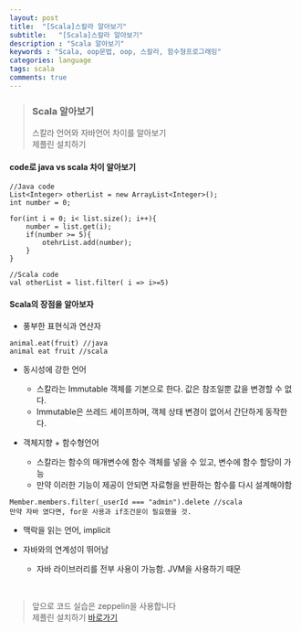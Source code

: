 ```yaml
---
layout: post
title:  "[Scala]스칼라 알아보기"
subtitle:   "[Scala]스칼라 알아보기"
description : "Scala 알아보기"
keywords : "Scala, oop문법, oop, 스칼라, 함수형프로그래밍"
categories: language
tags: scala
comments: true
---
```


> ### Scala 알아보기  
> 스칼라 언어와 자바언어 차이를 알아보기  
> 제플린 설치하기  


#### code로 java vs scala 차이 알아보기  

```
//Java code
List<Integer> otherList = new ArrayList<Integer>();
int number = 0;

for(int i = 0; i< list.size(); i++){
	number = list.get(i);
	if(number >= 5){
		otehrList.add(number);
	}
}

//Scala code
val otherList = list.filter( i => i>=5)
```

#### Scala의 장점을 알아보자
- 풍부한 표현식과 연산자  

```
animal.eat(fruit) //java  
animal eat fruit //scala
```  

- 동시성에 강한 언어  
	- 스칼라는 Immutable 객체를 기본으로 한다. 값은 참조일뿐 값을 변경할 수 없다.
	- Immutable은 쓰레드 세이프하며, 객체 상태 변경이 없어서 간단하게 동작한다.

- 객체지향 + 함수형언어
	- 스칼라는 함수의 매개변수에 함수 객체를 넣을 수 있고, 변수에 함수 할당이 가능
	- 만약 이러한 기능이 제공이 안되면 자료형을 반환하는 함수를 다시 설계해야함  

```
Member.members.filter(_userId === "admin").delete //scala  
만약 자바 였다면, for문 사용과 if조건문이 필요했을 것.  
```  

- 맥락을 읽는 언어, implicit

- 자바와의 연계성이 뛰어남
	- 자바 라이브러리를 전부 사용이 가능함. JVM을 사용하기 때문

<br>

> 앞으로 코드 실습은 zeppelin을 사용합니다  
> 제플린 설치하기 [바로가기](https://twowinsh87.github.io/data/2018/07/31/data-fcdes-zeppelin-setup-1/)
